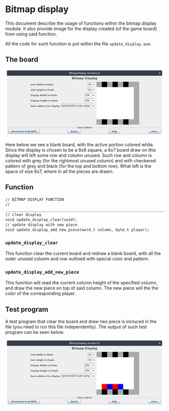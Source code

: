 # Bitmap display

This document describe the usage of functions within the bitmap display module. It also provide
image for the display created (of the game board) from using said function.

All the code for such function is put within the file `update_display.asm`.

## The board

![The blank board](doc_image/update_display_blank_board.png)

Here below we see a blank board, with the active portion colored white. Since the display is chosen
to be a 8x8 square, a 6x7 board draw on this display will left some row and column unused. Such row
and column is colored with grey (for the rightmost unused column) and with checkered pattern of grey
and black (for the top and bottom row). What left is the space of size 6x7, where in all the pieces
are drawn.

## Function

```{.c}
// BITMAP DISPLAY FUNCTION
// ____________________________________________________________________________
// clear display
void update_display_clear(void);
// update display with new piece
void update_display_add_new_piece(word_t column, byte_t player);
```

### `update_display_clear`

This function clear the current board and redraw a blank board, with all the outer unused column and
row outlined with special color and pattern.

### `update_display_add_new_piece`

This function will read the current column height of the specified column, and draw the new piece on
top of said column. The new piece will the the color of the corresponding player.

## Test program

A test program that clear the board and draw two piece is incluced in the file (you need to run this
file independently). The output of such test program can be seen below.

![Output of the test program](doc_image/update_display_test_output.png)
